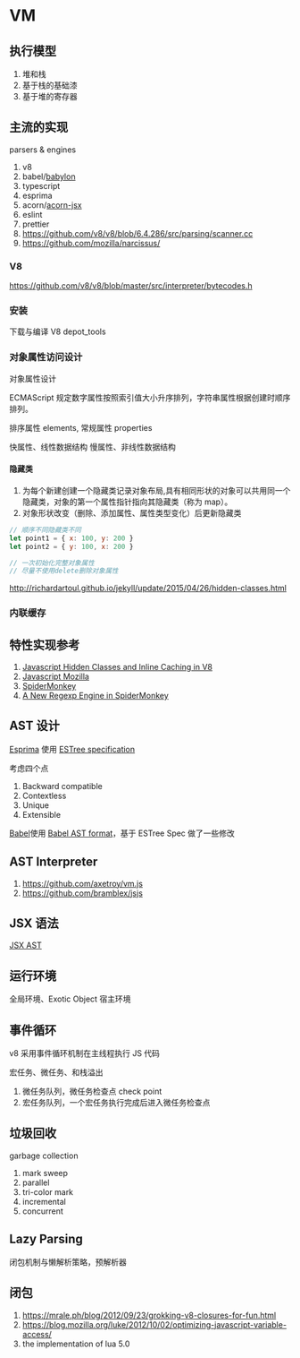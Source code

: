 # VM

## 执行模型

1. 堆和栈
1. 基于栈的基础漆
1. 基于堆的寄存器

## 主流的实现

parsers & engines

1. v8
1. babel/[babylon](https://github.com/babel/babylon)
1. typescript
1. esprima
1. acorn/[acorn-jsx](https://github.com/acornjs/acorn-jsx)
1. eslint
1. prettier
1. https://github.com/v8/v8/blob/6.4.286/src/parsing/scanner.cc
1. https://github.com/mozilla/narcissus/

### V8

https://github.com/v8/v8/blob/master/src/interpreter/bytecodes.h

### 安装

下载与编译 V8 depot_tools

### 对象属性访问设计

对象属性设计

ECMAScript 规定数字属性按照索引值大小升序排列，字符串属性根据创建时顺序排列。

排序属性 elements, 常规属性 properties

快属性、线性数据结构
慢属性、非线性数据结构

#### 隐藏类

1. 为每个新建创建一个隐藏类记录对象布局,具有相同形状的对象可以共用同一个隐藏类，对象的第一个属性指针指向其隐藏类（称为 map）。
1. 对象形状改变（删除、添加属性、属性类型变化）后更新隐藏类

```js
// 顺序不同隐藏类不同
let point1 = { x: 100, y: 200 }
let point2 = { y: 100, x: 200 }

// 一次初始化完整对象属性
// 尽量不使用delete删除对象属性
```

http://richardartoul.github.io/jekyll/update/2015/04/26/hidden-classes.html

### 内联缓存

## 特性实现参考

1. [Javascript Hidden Classes and Inline Caching in V8](http://richardartoul.github.io/jekyll/update/2015/04/26/hidden-classes.html)
1. [Javascript Mozilla](https://hacks.mozilla.org/category/javascript/)
1. [SpiderMonkey](https://hacks.mozilla.org/2020/06/compiler-compiler-working-on-a-javascript-engine/)
1. [A New Regexp Engine in SpiderMonkey](https://hacks.mozilla.org/2020/06/a-new-regexp-engine-in-spidermonkey/)

## AST 设计

[Esprima](https://docs.esprima.org/en/latest/syntax-tree-format.html) 使用 [ESTree specification](https://github.com/estree/estree)

考虑四个点

1. Backward compatible
1. Contextless
1. Unique
1. Extensible

[Babel](https://babeljs.io/docs/en/babel-parser#output)使用 [Babel AST format](https://github.com/babel/babel/blob/main/packages/babel-parser/ast/spec.md)，基于 ESTree Spec 做了一些修改

## AST Interpreter

1. https://github.com/axetroy/vm.js
1. https://github.com/bramblex/jsjs

## JSX 语法

[JSX AST](https://github.com/facebook/jsx)

## 运行环境

全局环境、Exotic Object 宿主环境

## 事件循环

v8 采用事件循环机制在主线程执行 JS 代码

宏任务、微任务、和栈溢出

1. 微任务队列，微任务检查点 check point
1. 宏任务队列，一个宏任务执行完成后进入微任务检查点

## 垃圾回收

garbage collection

1. mark sweep
1. parallel
1. tri-color mark
1. incremental
1. concurrent

## Lazy Parsing

闭包机制与懒解析策略，预解析器

## 闭包

1.  https://mrale.ph/blog/2012/09/23/grokking-v8-closures-for-fun.html
1.  https://blog.mozilla.org/luke/2012/10/02/optimizing-javascript-variable-access/
1.  the implementation of lua 5.0
